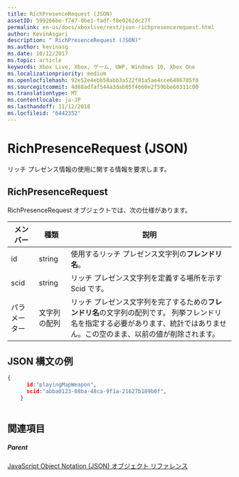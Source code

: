 ```yaml
---
title: RichPresenceRequest (JSON)
assetID: 599266be-f747-0be1-fadf-f8e0262dc27f
permalink: en-us/docs/xboxlive/rest/json-richpresencerequest.html
author: KevinAsgari
description: " RichPresenceRequest (JSON)"
ms.author: kevinasg
ms.date: 10/12/2017
ms.topic: article
keywords: Xbox Live, Xbox, ゲーム, UWP, Windows 10, Xbox One
ms.localizationpriority: medium
ms.openlocfilehash: 92e52e4ebb58abb3a522f81a5ae4cce6486785f0
ms.sourcegitcommit: 4d88adfaf544a3dab05f4660e2f59bbe60311c00
ms.translationtype: MT
ms.contentlocale: ja-JP
ms.lasthandoff: 11/12/2018
ms.locfileid: "6442352"
---
```

# <a name="richpresencerequest-json"></a>RichPresenceRequest (JSON)
リッチ プレゼンス情報の使用に関する情報を要求します。 
<a id="ID4EN"></a>

 
## <a name="richpresencerequest"></a>RichPresenceRequest
 
RichPresenceRequest オブジェクトでは、次の仕様があります。
 
| メンバー| 種類| 説明| 
| --- | --- | --- | 
| id| string| 使用するリッチ プレゼンス文字列の<b>フレンドリ名</b>。| 
| scid| string| リッチ プレゼンス文字列を定義する場所を示す Scid です。| 
| パラメーター| 文字列の配列| リッチ プレゼンス文字列を完了するための<b>フレンドリ名</b>の文字列の配列です。 列挙フレンドリ名を指定する必要があります、統計ではありません。この空のまま、以前の値が削除されます。| 
  
<a id="ID4EDC"></a>

 
## <a name="sample-json-syntax"></a>JSON 構文の例
 

```json
{
      id:"playingMapWeapon",
      scid:"abba0123-08ba-48ca-9f1a-21627b189b0f",
    }
    
```

  
<a id="ID4EMC"></a>

 
## <a name="see-also"></a>関連項目
 
<a id="ID4EOC"></a>

 
##### <a name="parent"></a>Parent 

[JavaScript Object Notation (JSON) オブジェクト リファレンス](atoc-xboxlivews-reference-json.md)

   
